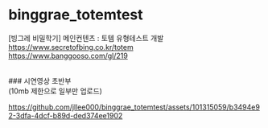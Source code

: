 # binggrae_totemtest
[빙그레 비밀학기] 메인컨텐츠 : 토템 유형테스트 개발
<br/>
https://www.secretofbing.co.kr/totem
<br/>
https://www.banggooso.com/gl/219

<br/>
### 시연영상 초반부 
<br/>(10mb 제한으로 일부만 업로드)

https://github.com/jllee000/binggrae_totemtest/assets/101315059/b3494e92-3dfa-4dcf-b89d-ded374ee1902

